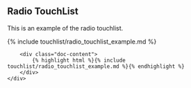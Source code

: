 <div class="line">
	<div class="unit size1of3 gutter-right">
		<h2>Radio TouchList</h2>
		<p>This is an example of the radio touchlist.</p>
	</div>
	<div class="lastUnit">
		{% include touchlist/radio_touchlist_example.md %}

		<div class="doc-content">
			{% highlight html %}{% include touchlist/radio_touchlist_example.md %}{% endhighlight %}
		</div>
	</div>
</div>